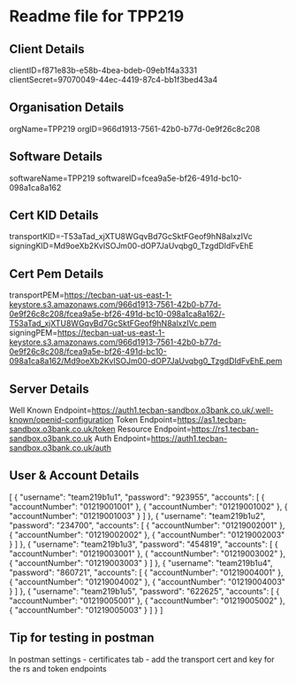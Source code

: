 # Readme file for TPP219 

## Client Details 
 clientID=f871e83b-e58b-4bea-bdeb-09eb1f4a3331 
 clientSecret=97070049-44ec-4419-87c4-bb1f3bed43a4 

## Organisation Details 
 orgName=TPP219 
 orgID=966d1913-7561-42b0-b77d-0e9f26c8c208 

## Software Details 
 softwareName=TPP219 
 softwareID=fcea9a5e-bf26-491d-bc10-098a1ca8a162 

## Cert KID Details 
 transportKID=-T53aTad_xjXTU8WGqvBd7GcSktFGeof9hN8alxzIVc 
 signingKID=Md9oeXb2KvISOJm00-dOP7JaUvqbg0_TzgdDIdFvEhE 

## Cert Pem Details 
 transportPEM=https://tecban-uat-us-east-1-keystore.s3.amazonaws.com/966d1913-7561-42b0-b77d-0e9f26c8c208/fcea9a5e-bf26-491d-bc10-098a1ca8a162/-T53aTad_xjXTU8WGqvBd7GcSktFGeof9hN8alxzIVc.pem 
 signingPEM=https://tecban-uat-us-east-1-keystore.s3.amazonaws.com/966d1913-7561-42b0-b77d-0e9f26c8c208/fcea9a5e-bf26-491d-bc10-098a1ca8a162/Md9oeXb2KvISOJm00-dOP7JaUvqbg0_TzgdDIdFvEhE.pem 

## Server Details 
 Well Known Endpoint=https://auth1.tecban-sandbox.o3bank.co.uk/.well-known/openid-configuration 
 Token Endpoint=https://as1.tecban-sandbox.o3bank.co.uk/token 
 Resource Endpoint=https://rs1.tecban-sandbox.o3bank.co.uk 
 Auth Endpoint=https://auth1.tecban-sandbox.o3bank.co.uk/auth 

 ## User & Account Details 
 [
  {
    "username": "team219b1u1",
    "password": "923955",
    "accounts": [
      {
        "accountNumber": "01219001001"
      },
      {
        "accountNumber": "01219001002"
      },
      {
        "accountNumber": "01219001003"
      }
    ]
  },
  {
    "username": "team219b1u2",
    "password": "234700",
    "accounts": [
      {
        "accountNumber": "01219002001"
      },
      {
        "accountNumber": "01219002002"
      },
      {
        "accountNumber": "01219002003"
      }
    ]
  },
  {
    "username": "team219b1u3",
    "password": "454819",
    "accounts": [
      {
        "accountNumber": "01219003001"
      },
      {
        "accountNumber": "01219003002"
      },
      {
        "accountNumber": "01219003003"
      }
    ]
  },
  {
    "username": "team219b1u4",
    "password": "860721",
    "accounts": [
      {
        "accountNumber": "01219004001"
      },
      {
        "accountNumber": "01219004002"
      },
      {
        "accountNumber": "01219004003"
      }
    ]
  },
  {
    "username": "team219b1u5",
    "password": "622625",
    "accounts": [
      {
        "accountNumber": "01219005001"
      },
      {
        "accountNumber": "01219005002"
      },
      {
        "accountNumber": "01219005003"
      }
    ]
  }
] 

## Tip for testing in postman 
 In postman settings - certificates tab - add the transport cert and key for the rs and token endpoints 

